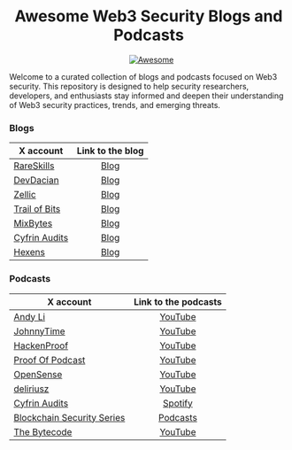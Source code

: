 <div align="center">
  <h1 align="center">Awesome Web3 Security Blogs and Podcasts</h1>
  <p align="center">
    <a href="https://awesome.re">
        <img src="https://awesome.re/badge.svg" alt="Awesome" style="vertical-align: middle; margin-left: 10px;">
    </a>
  </p>
  </div>

Welcome to a curated collection of blogs and podcasts focused on Web3 security. This repository is designed to help security researchers, developers, and enthusiasts stay informed and deepen their understanding of Web3 security practices, trends, and emerging threats.


### Blogs

| X account | Link to the blog |
| - | :-: |
| [RareSkills](https://x.com/RareSkills_io) | [Blog](https://www.rareskills.io/blog) |
| [DevDacian](https://x.com/DevDacian) | [Blog](https://dacian.me/) |
| [Zellic](https://x.com/zellic_io) | [Blog](https://www.zellic.io/blog/) |
| [Trail of Bits](https://x.com/trailofbits) | [Blog](https://blog.trailofbits.com/) |
| [MixBytes](https://x.com/MixBytes) | [Blog](https://mixbytes.io/blog) |
| [Cyfrin Audits](https://x.com/CyfrinAudits) | [Blog](https://www.cyfrin.io/blog) |
| [Hexens](https://x.com/hexensio) | [Blog](https://hexens.io/blog) |

### Podcasts

| X account | Link to the podcasts |
| - | :-: |
| [Andy Li](https://x.com/andyfeili) | [YouTube](https://www.youtube.com/andyli) |
| [JohnnyTime](https://x.com/RealJohnnyTime) | [YouTube](https://www.youtube.com/JohnnyTime) |
| [HackenProof](https://x.com/HackenProof) | [YouTube](https://www.youtube.com/@hackenproof) |
| [Proof Of Podcast](https://x.com/ProofOf_Podcast) | [YouTube](https://www.youtube.com/@ProofOfPodcast) |
| [OpenSense](https://x.com/opensensepw) | [YouTube](https://www.youtube.com/@opensensepw) |
| [deliriusz](https://x.com/deliriusz_eth) | [YouTube](https://www.youtube.com/@deliriusz) |
| [Cyfrin Audits](https://x.com/CyfrinAudits) | [Spotify](https://open.spotify.com/show/45aUdY9eDwYyE9EZzPaig4) |
| [Blockchain Security Series](https://x.com/SecuritySeries) | [Podcasts](https://linktr.ee/blockchainss) |
| [The Bytecode](https://x.com/the_bytecode) | [YouTube](https://www.youtube.com/@shafu0x) |

